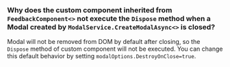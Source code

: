 ﻿### Why does the custom component inherited from `FeedbackComponent<>` not execute the `Dispose` method when a Modal created by `ModalService.CreateModalAsync<>` is closed?

Modal will not be removed from DOM by default after closing, so the `Dispose` method of custom component will not be executed. You can change this default behavior by setting `modalOptions.DestroyOnClose=true`.